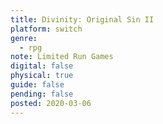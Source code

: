 ```yaml
---
title: Divinity: Original Sin II
platform: switch
genre:
  - rpg
note: Limited Run Games
digital: false
physical: true
guide: false
pending: false
posted: 2020-03-06
---
```

